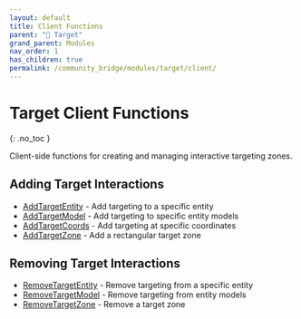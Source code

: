 ```yaml
---
layout: default
title: Client Functions
parent: "🎯 Target"
grand_parent: Modules
nav_order: 1
has_children: true
permalink: /community_bridge/modules/target/client/
---
```


# Target Client Functions
{: .no_toc }

Client-side functions for creating and managing interactive targeting zones.

## Adding Target Interactions

- [AddTargetEntity](AddTargetEntity.md) - Add targeting to a specific entity
- [AddTargetModel](AddTargetModel.md) - Add targeting to specific entity models
- [AddTargetCoords](AddTargetCoords.md) - Add targeting at specific coordinates
- [AddTargetZone](AddTargetZone.md) - Add a rectangular target zone

## Removing Target Interactions

- [RemoveTargetEntity](RemoveTargetEntity.md) - Remove targeting from a specific entity
- [RemoveTargetModel](RemoveTargetModel.md) - Remove targeting from entity models
- [RemoveTargetZone](RemoveTargetZone.md) - Remove a target zone
